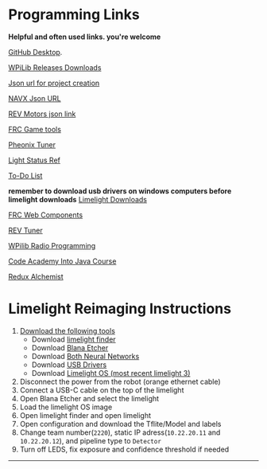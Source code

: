 # Programming Links

**Helpful and often used links. you're welcome**

[GitHub Desktop](https://desktop.github.com/).

[WPiLib Releases Downloads](https://github.com/wpilibsuite/allwpilib/releases) 

[Json url for project creation](https://maven.ctr-electronics.com/release/com/ctre/phoenix6/latest/Phoenix6-frc2024-latest.json)

[NAVX Json URL](https://dev.studica.com/releases/2023/NavX.json)

[REV Motors json link](https://software-metadata.revrobotics.com/REVLib-2023.json)

[FRC Game tools](https://www.ni.com/en/support/downloads/drivers/download.frc-game-tools.html#479842)

[Pheonix Tuner](https://apps.microsoft.com/detail/phoenix-tuner/9NVV4PWDW27Z?hl=en-us&gl=US)

[Light Status Ref](https://docs.wpilib.org/en/stable/docs/hardware/hardware-basics/status-lights-ref.html)

[To-Do List](https://docs.google.com/document/d/1zeIecu9gfEifEPt5Ft1kPzqOP82YJtvPvXNJWOJ3Prg/edit)

**remember to download usb drivers on windows computers before limelight downloads**
[Limelight Downloads](https://limelightvision.io/pages/downloads)

[FRC Web Components](https://github.com/frc-web-components/frc-web-components/releases)

[REV Tuner](https://docs.revrobotics.com/rev-hardware-client/)

[WPilib Radio Programming](https://docs.wpilib.org/en/stable/docs/zero-to-robot/step-3/radio-programming.html)

[Code Academy Into Java Course](https://www.codecademy.com/learn/java-introduction)

[Redux Alchemist](https://github.com/Redux-Robotics/Alchemist/releases)

# Limelight Reimaging Instructions
1. [Download the following tools](https://limelightvision.io/pages/downloads) 
   - Download [limelight finder](https://limelightvision.io/pages/downloads)
   - Download [Blana Etcher](https://limelightvision.io/pages/downloads)
   - Download [Both Neural Networks](https://limelightvision.io/pages/downloads)
   - Download [USB Drivers](https://limelightvision.io/pages/downloads)
   - Download [Limelight OS (most recent limelight 3)](https://limelightvision.io/pages/downloads)
2. Disconnect the power from the robot (orange ethernet cable)
3. Connect a USB-C cable on the top of the limelight
4. Open Blana Etcher and select the limelight 
5. Load the limelight OS image
6. Open limelight finder and open limelight
7. Open configuration and download the Tflite/Model and labels
8. Change team number(`2220`), static IP adress(`10.22.20.11` and `10.22.20.12`), and pipeline type to `Detector`
9. Turn off LEDS, fix exposure and confidence threshold if needed
---
